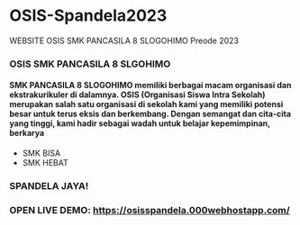 # OSIS-Spandela2023
WEBSITE OSIS SMK PANCASILA 8 SLOGOHIMO Preode 2023


###  OSIS SMK PANCASILA 8 SLGOHIMO
#### SMK PANCASILA 8 SLOGOHIMO memiliki berbagai macam organisasi dan ekstrakurikuler di dalamnya. OSIS (Organisasi Siswa Intra Sekolah) merupakan salah satu organisasi di sekolah kami yang memiliki potensi besar untuk terus eksis dan berkembang. Dengan semangat dan cita-cita yang tinggi, kami hadir sebagai wadah untuk belajar kepemimpinan, berkarya
- SMK BISA
- SMK HEBAT

### SPANDELA JAYA!
### OPEN LIVE DEMO: https://osisspandela.000webhostapp.com/

